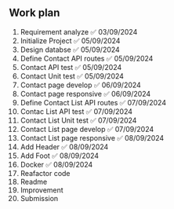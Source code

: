 ## Work plan

1. Requirement analyze ✅ 03/09/2024
2. Initialize Project ✅ 05/09/2024
3. Design databse ✅ 05/09/2024
4. Define Contact API routes ✅ 05/09/2024
5. Contact API test ✅ 05/09/2024
6. Contact Unit test ✅ 05/09/2024
7. Contact page develop ✅ 06/09/2024
8. Contact page responsive ✅ 06/09/2024
9. Define Contact List API routes ✅ 07/09/2024
10. Contac List API test ✅ 07/09/2024
11. Contact List Unit test ✅ 07/09/2024
12. Contact List page develop ✅ 07/09/2024
13. Contact List page responsive ✅ 08/09/2024
14. Add Header ✅ 08/09/2024
15. Add Foot ✅ 08/09/2024
16. Docker ✅ 08/09/2024
17. Reafactor code
18. Readme
19. Improvement
20. Submission
